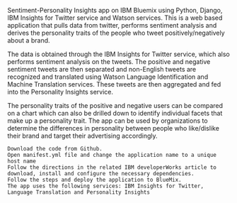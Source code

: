Sentiment-Personality Insights app on IBM Bluemix using Python, Django, IBM Insights for Twitter service and Watson services. This is a web based application that pulls data from twitter, performs sentiment analysis and derives the personality traits of the people who tweet positively/negatively about a brand.

The data is obtained through the IBM Insights for Twitter service, which also performs sentiment analysis on the tweets. The positive and negative sentiment tweets are then separated and non-English tweets are recognized and translated using Watson Language Identification and Machine Translation services. These tweets are then aggregated and fed into the Personality Insights service.

The personality traits of the positive and negative users can be compared on a chart which can also be drilled down to identify individual facets that make up a personality trait. The app can be used by organizations to determine the differences in personality between people who like/dislike their brand and target their advertising accordingly.

    Download the code from Github.
    Open manifest.yml file and change the application name to a unique host name
    Follow the directions in the related IBM developerWorks article to download, install and configure the necessary dependencies.
    Follow the steps and deploy the application to BlueMix.
    The app uses the following services: IBM Insights for Twitter, Language Translation and Personality Insights
